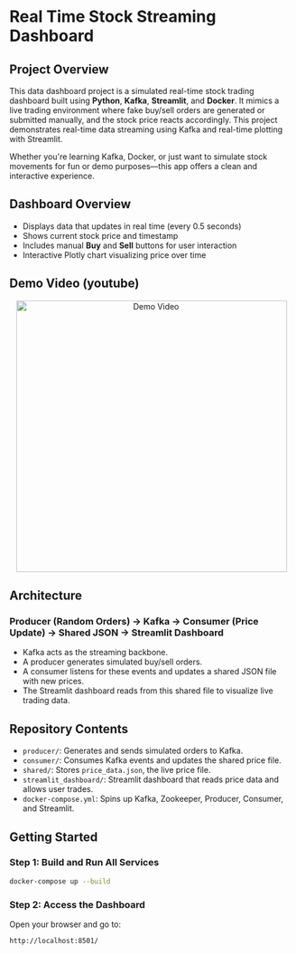 # Real Time Stock Streaming Dashboard

## Project Overview

This data dashboard project is a simulated real-time stock trading dashboard built using **Python**, **Kafka**, **Streamlit**, and **Docker**. It mimics a live trading environment where fake buy/sell orders are generated or submitted manually, and the stock price reacts accordingly. This project demonstrates real-time data streaming using Kafka and real-time plotting with Streamlit.

Whether you're learning Kafka, Docker, or just want to simulate stock movements for fun or demo purposes—this app offers a clean and interactive experience.

## Dashboard Overview

- Displays data that updates in real time (every 0.5 seconds)
- Shows current stock price and timestamp
- Includes manual **Buy** and **Sell** buttons for user interaction
- Interactive Plotly chart visualizing price over time

## Demo Video (youtube)

<div align="center">
  <a href="https://www.youtube.com/watch?v=za2ShawmdGQ" target="_blank">
    <img src="https://img.youtube.com/vi/za2ShawmdGQ/0.jpg" width="480" alt="Demo Video">
  </a>
</div>

## Architecture

### Producer (Random Orders) → Kafka → Consumer (Price Update) → Shared JSON → Streamlit Dashboard

- Kafka acts as the streaming backbone.
- A producer generates simulated buy/sell orders.
- A consumer listens for these events and updates a shared JSON file with new prices.
- The Streamlit dashboard reads from this shared file to visualize live trading data.

## Repository Contents

- `producer/`: Generates and sends simulated orders to Kafka.
- `consumer/`: Consumes Kafka events and updates the shared price file.
- `shared/`: Stores `price_data.json`, the live price file.
- `streamlit_dashboard/`: Streamlit dashboard that reads price data and allows user trades.
- `docker-compose.yml`: Spins up Kafka, Zookeeper, Producer, Consumer, and Streamlit.

## Getting Started

### Step 1: Build and Run All Services

```bash
docker-compose up --build
```

### Step 2: Access the Dashboard
Open your browser and go to:
```bash
http://localhost:8501/
```